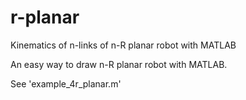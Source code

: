 # r-planar
Kinematics of n-links of n-R planar robot with MATLAB

An easy way to draw n-R planar robot with MATLAB.

See 'example_4r_planar.m'
